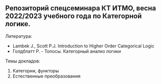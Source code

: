 Репозиторий спецсеминара КТ ИТМО, весна 2022/2023 учебного года по Категорной логике.
---------------------------------------------------------------

Литература:
+ Lambek J., Scott P.J. Introduction to Higher Order Categorical Logic
+ Голдблатт Р. - Топосы. Категорный анализ логики

Темы докладов:
1. Категории, функторы
2. Естественные преобразования


